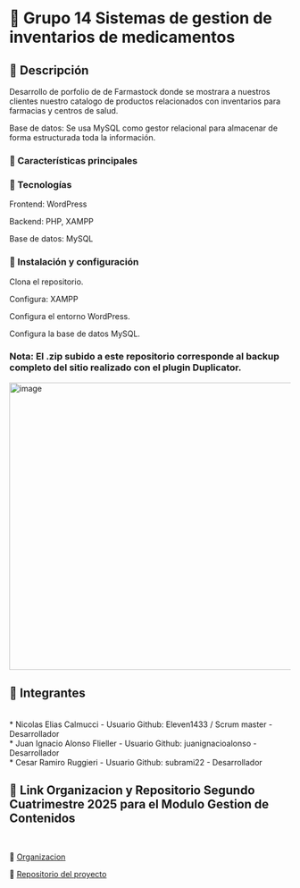 ﻿# :pill: Grupo 14 Sistemas de gestion de inventarios de medicamentos


## :pushpin: Descripción

Desarrollo de porfolio de de Farmastock donde se mostrara a nuestros clientes nuestro catalogo de productos relacionados con inventarios para farmacias y centros de salud.

Base de datos: Se usa MySQL como gestor relacional para almacenar de forma estructurada toda la información.

### :pushpin: Características principales


### :pushpin: Tecnologías
Frontend: WordPress

Backend: PHP, XAMPP

Base de datos: MySQL


### :pushpin: Instalación y configuración 

Clona el repositorio.

Configura: XAMPP

Configura el entorno WordPress.

Configura la base de datos MySQL.


### Nota: El .zip subido a este repositorio corresponde al backup completo del sitio realizado con el plugin Duplicator.
<img width="1115" height="514" alt="image" src="https://github.com/user-attachments/assets/b19c5cec-8708-4c57-b0c3-bd22cbe4e6ca" />


## :muscle: Integrantes
<br/>
* Nicolas Elias Calmucci - Usuario Github: Eleven1433 / Scrum master - Desarrollador
<br/>
* Juan Ignacio Alonso Flieller - Usuario Github: juanignacioalonso - Desarrollador
<br/>
* Cesar Ramiro Ruggieri - Usuario Github: subrami22 - Desarrollador
<br/>



## :pushpin: Link Organizacion y Repositorio Segundo Cuatrimestre 2025 para el Modulo Gestion de Contenidos 
<br/>

:radio_button: [Organizacion](https://github.com/Proyecto1-ISPC-G14-2025) 
<br/>

:radio_button: [Repositorio del proyecto](https://github.com/Proyecto1-ISPC-G14-2025/Gestion-ISPC-G14-2025)
<br/>

